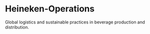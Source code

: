 # Heineken-Operations
Global logistics and sustainable practices in beverage production and distribution.
